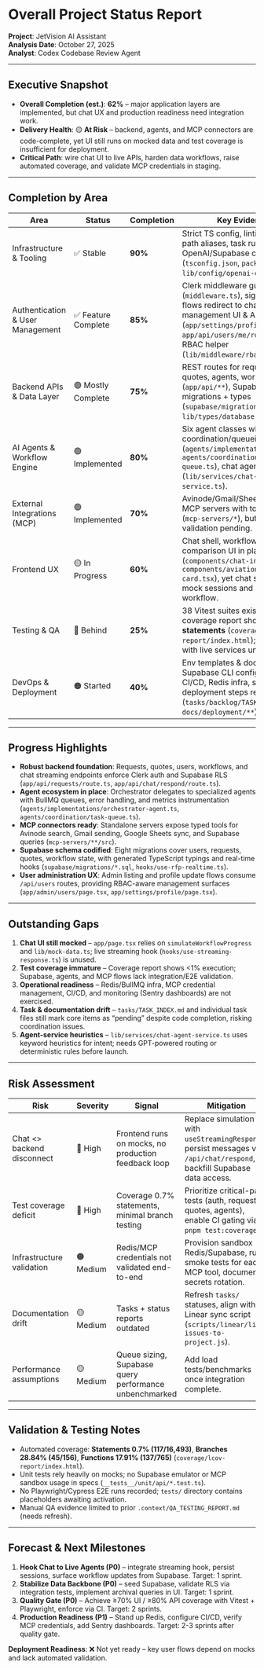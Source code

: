 # Overall Project Status Report

**Project**: JetVision AI Assistant  
**Analysis Date**: October 27, 2025  
**Analyst**: Codex Codebase Review Agent

---

## Executive Snapshot

- **Overall Completion (est.)**: **62%** – major application layers are implemented, but chat UX and production readiness need integration work.  
- **Delivery Health**: 🟡 **At Risk** – backend, agents, and MCP connectors are code-complete, yet UI still runs on mocked data and test coverage is insufficient for deployment.  
- **Critical Path**: wire chat UI to live APIs, harden data workflows, raise automated coverage, and validate MCP credentials in staging.

---

## Completion by Area

| Area | Status | Completion | Key Evidence |
|------|--------|------------|--------------|
| Infrastructure & Tooling | ✅ Stable | **90%** | Strict TS config, linting, Husky, path aliases, task runner, OpenAI/Supabase clients (`tsconfig.json`, `package.json`, `lib/config/openai-config.ts`). |
| Authentication & User Management | ✅ Feature Complete | **85%** | Clerk middleware guard (`middleware.ts`), sign-in/up flows redirect to chat, profile management UI & API (`app/settings/profile/page.tsx`, `app/api/users/me/route.ts`), RBAC helper (`lib/middleware/rbac.ts`). |
| Backend APIs & Data Layer | 🟢 Mostly Complete | **75%** | REST routes for requests, quotes, agents, workflows (`app/api/**`), Supabase migrations + types (`supabase/migrations/**`, `lib/types/database.ts`). |
| AI Agents & Workflow Engine | 🟢 Implemented | **80%** | Six agent classes with coordination/queueing (`agents/implementations/*`, `agents/coordination/task-queue.ts`), chat agent service (`lib/services/chat-agent-service.ts`). |
| External Integrations (MCP) | 🟢 Implemented | **70%** | Avinode/Gmail/Sheets/Supabase MCP servers with tool schemas (`mcp-servers/*`), but credential validation pending. |
| Frontend UX | 🟡 In Progress | **60%** | Chat shell, workflow viz, quote comparison UI in place (`components/chat-interface.tsx`, `components/aviation/quote-card.tsx`), yet chat still uses mock sessions and simulated workflow. |
| Testing & QA | 🔴 Behind | **25%** | 38 Vitest suites exist, but coverage report shows **0.7% statements** (`coverage/lcov-report/index.html`); integration with live services untested. |
| DevOps & Deployment | 🟠 Started | **40%** | Env templates & docs complete, Supabase CLI configured, but CI/CD, Redis infra, staging/prod deployment steps remain TODO (`tasks/backlog/TASK-024`, `docs/deployment/**`). |

---

## Progress Highlights

- **Robust backend foundation**: Requests, quotes, users, workflows, and chat streaming endpoints enforce Clerk auth and Supabase RLS (`app/api/requests/route.ts`, `app/api/chat/respond/route.ts`).
- **Agent ecosystem in place**: Orchestrator delegates to specialized agents with BullMQ queues, error handling, and metrics instrumentation (`agents/implementations/orchestrator-agent.ts`, `agents/coordination/task-queue.ts`).
- **MCP connectors ready**: Standalone servers expose typed tools for Avinode search, Gmail sending, Google Sheets sync, and Supabase queries (`mcp-servers/**/src`).
- **Supabase schema codified**: Eight migrations cover users, requests, quotes, workflow state, with generated TypeScript typings and real-time hooks (`supabase/migrations/*.sql`, `hooks/use-rfp-realtime.ts`).
- **User administration UX**: Admin listing and profile update flows consume `/api/users` routes, providing RBAC-aware management surfaces (`app/admin/users/page.tsx`, `app/settings/profile/page.tsx`).

---

## Outstanding Gaps

1. **Chat UI still mocked** – `app/page.tsx` relies on `simulateWorkflowProgress` and `lib/mock-data.ts`; live streaming hook (`hooks/use-streaming-response.ts`) is unused.
2. **Test coverage immature** – Coverage report shows <1% execution; Supabase, agents, and MCP flows lack integration/E2E validation.
3. **Operational readiness** – Redis/BullMQ infra, MCP credential management, CI/CD, and monitoring (Sentry dashboards) are not exercised.
4. **Task & documentation drift** – `tasks/TASK_INDEX.md` and individual task files still mark core items as “pending” despite code completion, risking coordination issues.
5. **Agent-service heuristics** – `lib/services/chat-agent-service.ts` uses keyword heuristics for intent; needs GPT-powered routing or deterministic rules before launch.

---

## Risk Assessment

| Risk | Severity | Signal | Mitigation |
|------|----------|--------|------------|
| Chat <> backend disconnect | 🔴 High | Frontend runs on mocks, no production feedback loop | Replace simulation with `useStreamingResponse`, persist messages via `/api/chat/respond`, backfill Supabase data access. |
| Test coverage deficit | 🔴 High | Coverage 0.7% statements, minimal branch testing | Prioritize critical-path tests (auth, requests, quotes, agents), enable CI gating via `pnpm test:coverage`. |
| Infrastructure validation | 🟠 Medium | Redis/MCP credentials not validated end-to-end | Provision sandbox Redis/Supabase, run smoke tests for each MCP tool, document secrets rotation. |
| Documentation drift | 🟡 Medium | Tasks + status reports outdated | Refresh `tasks/` statuses, align with Linear sync script (`scripts/linear/link-issues-to-project.js`). |
| Performance assumptions | 🟡 Medium | Queue sizing, Supabase query performance unbenchmarked | Add load tests/benchmarks once integration complete. |

---

## Validation & Testing Notes

- Automated coverage: **Statements 0.7% (117/16,493)**, **Branches 28.84% (45/156)**, **Functions 17.91% (137/765)** (`coverage/lcov-report/index.html`).
- Unit tests rely heavily on mocks; no Supabase emulator or MCP sandbox usage in specs (`__tests__/unit/api/*.test.ts`).
- No Playwright/Cypress E2E runs recorded; `tests/` directory contains placeholders awaiting activation.
- Manual QA evidence limited to prior `.context/QA_TESTING_REPORT.md` (needs refresh).

---

## Forecast & Next Milestones

1. **Hook Chat to Live Agents (P0)** – integrate streaming hook, persist sessions, surface workflow updates from Supabase. Target: 1 sprint.
2. **Stabilize Data Backbone (P0)** – seed Supabase, validate RLS via integration tests, implement archival queries in UI. Target: 1 sprint.
3. **Quality Gate (P0)** – Achieve ≥70% UI / ≥80% API coverage with Vitest + Playwright, enforce via CI. Target: 2 sprints.
4. **Production Readiness (P1)** – Stand up Redis, configure CI/CD, verify MCP credentials, add Sentry dashboards. Target: 2-3 sprints after quality gate.

**Deployment Readiness**: ❌ Not yet ready – key user flows depend on mocks and lack automated validation.
